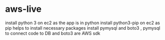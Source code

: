 # aws-live
install python 3 on ec2 as the app is in python
install python3-pip on ec2 as pip helps to install necessary packages 
install pymysql and boto3 , pymysql to connect code to DB and boto3 are AWS sdk 

